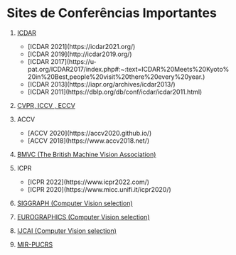 # Sites de Conferências Importantes 

1.  [ICDAR](https://www.icdar.org/)
    <ul>
    <li>[ICDAR 2021](https://icdar2021.org/)</li>
    <li>[ICDAR 2019](http://icdar2019.org/)</li>
    <li>[ICDAR 2017](https://u-pat.org/ICDAR2017/index.php#:~:text=ICDAR%20Meets%20Kyoto%20in%20Best,people%20visit%20there%20every%20year.)</li>
    <li>[ICDAR 2013](https://iapr.org/archives/icdar2013/)</li>
    <li>[ICDAR 2011](https://dblp.org/db/conf/icdar/icdar2011.html)</li>
    </ul>

2. [CVPR, ICCV , ECCV ](https://openaccess.thecvf.com/menu)

3. ACCV
    <ul>
    <li>[ACCV 2020](https://accv2020.github.io/)</li>
    <li>[ACCV 2018](https://www.accv2018.net/)</li>
    </ul>
4. [BMVC (The British Machine Vision Association)](https://britishmachinevisionassociation.github.io/bmvc)
5. ICPR
    <ul>
    <li>[ICPR 2022](https://www.icpr2022.com/)</li>
    <li>[ICPR 2020](https://www.micc.unifi.it/icpr2020/)</li>
    </ul>
6. [SIGGRAPH (Computer Vision selection) ](https://www.siggraph.org/)
7. [EUROGRAPHICS (Computer Vision selection)](https://www.eg.org/wp/)
8.  [IJCAI (Computer Vision selection)](https://www.ijcai.org/)
9.  [MIR-PUCRS](https://mir-pucrs.github.io/)